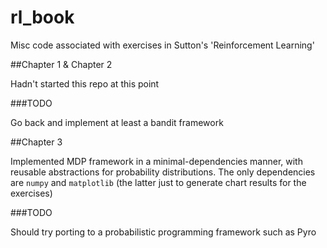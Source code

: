 # rl_book
Misc code associated with exercises in Sutton's 'Reinforcement Learning'

##Chapter 1 & Chapter 2

Hadn't started this repo at this point

###TODO

Go back and implement at least a bandit framework

##Chapter 3

Implemented MDP framework in a minimal-dependencies manner, with reusable abstractions for probability
distributions.  The only dependencies are `numpy` and `matplotlib` (the latter just to generate chart
results for the exercises)

###TODO

Should try porting to a probabilistic programming framework such as Pyro
